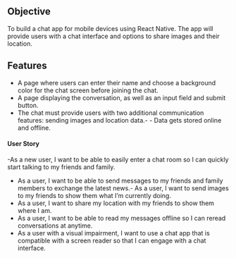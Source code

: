 ## Objective

To build a chat app for mobile devices using React Native. The app will provide users with a chat interface and options to share images and their location.


## Features

- A page where users can enter their name and choose a background color for the chat screen before joining the chat.
- A page displaying the conversation, as well as an input field and submit button.
- The chat must provide users with two additional communication features: sending images and location data.- - Data gets stored online and offline.

#### User Story

-As a new user, I want to be able to easily enter a chat room so I can quickly start talking to my friends and family.
- As a user, I want to be able to send messages to my friends and family members to exchange the latest news.- As a user, I want to send images to my friends to show them what I’m currently doing.
- As a user, I want to share my location with my friends to show them where I am.
- As a user, I want to be able to read my messages offline so I can reread conversations at anytime.
- As a user with a visual impairment, I want to use a chat app that is compatible with a screen reader so that I can engage with a chat interface.